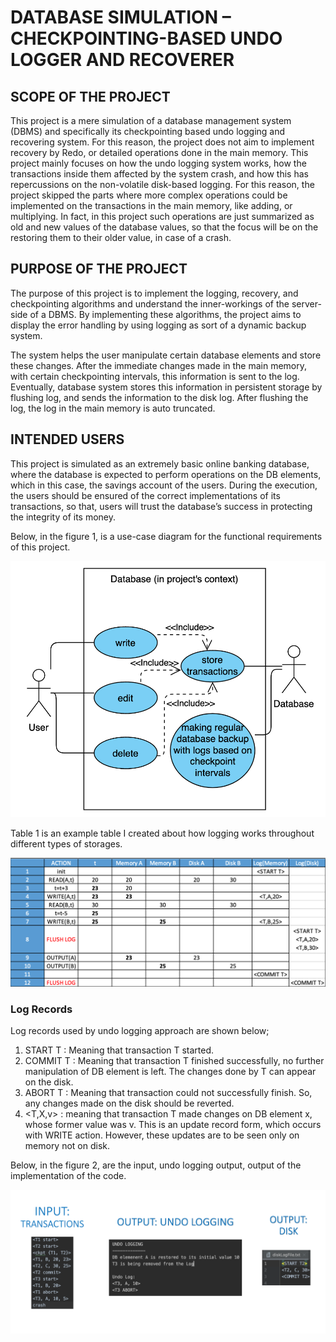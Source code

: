 # DATABASE SIMULATION – CHECKPOINTING-BASED UNDO LOGGER AND RECOVERER

## SCOPE OF THE PROJECT

This project is a mere simulation of a database management system (DBMS) and specifically its checkpointing based undo logging and recovering system. For this reason, the project does not aim to implement recovery by Redo, or detailed operations done in the main memory. This project mainly focuses on how the undo logging system works, how the transactions inside them affected by the system crash, and how this has repercussions on the non-volatile disk-based logging. For this reason, the project skipped the parts where more complex operations could be implemented on the transactions in the main memory, like adding, or multiplying. In fact, in this project such operations are just summarized as old and new values of the database values, so that the focus will be on the restoring them to their older value, in case of a crash.

## PURPOSE OF THE PROJECT

The purpose of this project is to implement the logging, recovery, and checkpointing algorithms and understand the inner-workings of the server-side of a DBMS. By implementing these algorithms, the project aims to display the error handling by using logging as sort of a dynamic backup system.

The system helps the user manipulate certain database elements and store these changes. After the immediate changes made in the main memory, with certain checkpointing intervals, this information is sent to the log. Eventually, database system stores this information in persistent storage by flushing log, and sends the information to the disk log. After flushing the log, the log in the main memory is auto truncated.

## INTENDED USERS

This project is simulated as an extremely basic online banking database, where the database is expected to perform operations on the DB elements, which in this case, the savings account of the users. During the execution, the users should be ensured of the correct implementations of its transactions, so that, users will trust the database’s success in protecting the integrity of its money.

Below, in the figure 1, is a use-case diagram for the functional requirements of this project.

![Figure 1: Use Case Diagram](/readme_images/usecase.png)

Table 1 is an example table I created about how logging works throughout different types of storages.

![Table 1: Logging](/readme_images/table.png)

### Log Records
Log records used by undo logging approach are shown below;
  1.	START T : Meaning that transaction T started.
  2.	COMMIT T : Meaning that transaction T finished successfully, no further manipulation of DB element is left. The changes done by T can appear on the disk.
  3.	ABORT T : Meaning that transaction could not successfully finish. So, any changes made on the disk should be reverted.
  4.	<T,X,v> : meaning that transaction T made changes on DB element x, whose former value was v. This is an update record form, which occurs with WRITE action. However, these updates are to be seen only on memory not on disk.

Below, in the figure 2, are the input, undo logging output, output of the implementation of the code.

![Figure 2: Inputs and Outputs](/readme_images/outputs.png)
